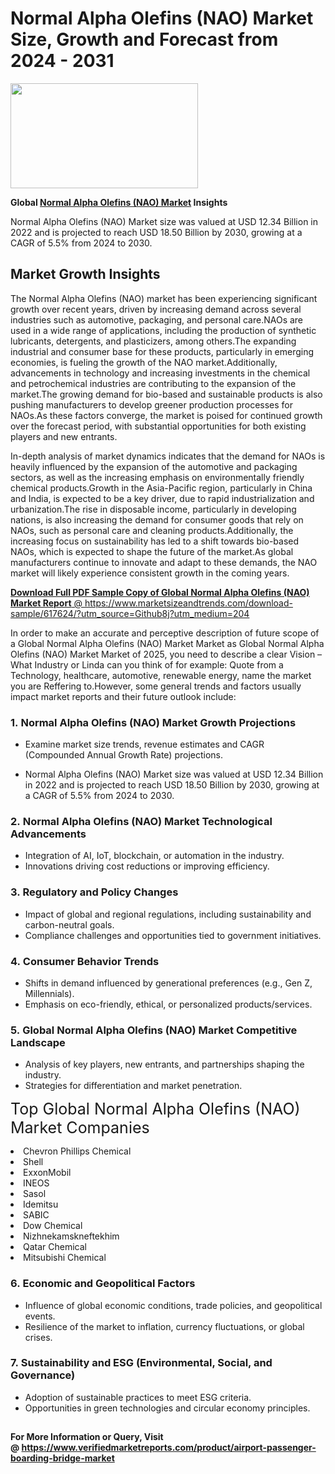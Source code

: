 <H1>Normal Alpha Olefins (NAO) Market Size, Growth and Forecast from 2024 - 2031</H1><img class="aligncenter size-medium wp-image-584254" src="https://thirdeyenews.in/wp-content/uploads/2024/09/Global-Market-Research-300x168.jpeg" alt="" width="300" height="168" /><p><strong>Global&nbsp;<a href="https://www.marketsizeandtrends.com/download-sample/617624/?utm_source=Github8j?utm_medium=204">Normal Alpha Olefins (NAO) Market</a> Insights</strong></p><p>Normal Alpha Olefins (NAO) Market size was valued at USD 12.34 Billion in 2022 and is projected to reach USD 18.50 Billion by 2030, growing at a CAGR of 5.5% from 2024 to 2030.</p><p><h2>Market Growth Insights</h2> <p>The Normal Alpha Olefins (NAO) market has been experiencing significant growth over recent years, driven by increasing demand across several industries such as automotive, packaging, and personal care.NAOs are used in a wide range of applications, including the production of synthetic lubricants, detergents, and plasticizers, among others.The expanding industrial and consumer base for these products, particularly in emerging economies, is fueling the growth of the NAO market.Additionally, advancements in technology and increasing investments in the chemical and petrochemical industries are contributing to the expansion of the market.The growing demand for bio-based and sustainable products is also pushing manufacturers to develop greener production processes for NAOs.As these factors converge, the market is poised for continued growth over the forecast period, with substantial opportunities for both existing players and new entrants.</p> <p><a href="#"></a></p> <p>In-depth analysis of market dynamics indicates that the demand for NAOs is heavily influenced by the expansion of the automotive and packaging sectors, as well as the increasing emphasis on environmentally friendly chemical products.Growth in the Asia-Pacific region, particularly in China and India, is expected to be a key driver, due to rapid industrialization and urbanization.The rise in disposable income, particularly in developing nations, is also increasing the demand for consumer goods that rely on NAOs, such as personal care and cleaning products.Additionally, the increasing focus on sustainability has led to a shift towards bio-based NAOs, which is expected to shape the future of the market.As global manufacturers continue to innovate and adapt to these demands, the NAO market will likely experience consistent growth in the coming years.</p> <p><a href="#"></p><p><span class=""><strong>Download Full PDF Sample Copy of Global Normal Alpha Olefins (NAO) Market Report</strong> @ <a href="https://www.marketsizeandtrends.com/download-sample/617624/?utm_source=Github8j?utm_medium=204" target="_blank">https://www.marketsizeandtrends.com/download-sample/617624/?utm_source=Github8j?utm_medium=204</a></span></p><p>In order to make an accurate and perceptive description of future scope of a Global&nbsp;Normal Alpha Olefins (NAO) Market Market as Global&nbsp;Normal Alpha Olefins (NAO) Market Market of 2025, you need to describe a clear Vision &ndash; What Industry or Linda can you think of for example: Quote from a Technology, healthcare, automotive, renewable energy, name the market you are Reffering to.However, some general trends and factors usually impact market reports and their future outlook include:</p><h3>1.&nbsp;<strong>Normal Alpha Olefins (NAO) Market Growth Projections</strong></h3><ul><li>Examine market size trends, revenue estimates and CAGR (Compounded Annual Growth Rate) projections.</li><li><p>Normal Alpha Olefins (NAO) Market size was valued at USD 12.34 Billion in 2022 and is projected to reach USD 18.50 Billion by 2030, growing at a CAGR of 5.5% from 2024 to 2030.</p></li></ul><h3>2.&nbsp;<strong>Normal Alpha Olefins (NAO) Market Technological Advancements</strong></h3><ul><li>Integration of AI, IoT, blockchain, or automation in the industry.</li><li>Innovations driving cost reductions or improving efficiency.</li></ul><h3>3.&nbsp;<strong>Regulatory and Policy Changes</strong></h3><ul><li>Impact of global and regional regulations, including sustainability and carbon-neutral goals.</li><li>Compliance challenges and opportunities tied to government initiatives.</li></ul><h3>4.&nbsp;<strong>Consumer Behavior Trends</strong></h3><ul><li>Shifts in demand influenced by generational preferences (e.g., Gen Z, Millennials).</li><li>Emphasis on eco-friendly, ethical, or personalized products/services.</li></ul><h3>5.&nbsp;<strong>Global Normal Alpha Olefins (NAO) Market Competitive Landscape</strong></h3><ul><li>Analysis of key players, new entrants, and partnerships shaping the industry.</li><li>Strategies for differentiation and market penetration.</li></ul><p data-pm-slice="1 1 []"><span style="color: inherit; font-family: inherit; font-size: 25px;">Top Global Normal Alpha Olefins (NAO) Market Companies</span></p><div class="" data-test-id=""><p><li>Chevron Phillips Chemical</li><li> Shell</li><li> ExxonMobil</li><li> INEOS</li><li> Sasol</li><li> Idemitsu</li><li> SABIC</li><li> Dow Chemical</li><li> Nizhnekamskneftekhim</li><li> Qatar Chemical</li><li> Mitsubishi Chemical</li></p></div><h3>6.&nbsp;<strong>Economic and Geopolitical Factors</strong></h3><ul><li>Influence of global economic conditions, trade policies, and geopolitical events.</li><li>Resilience of the market to inflation, currency fluctuations, or global crises.</li></ul><h3>7.&nbsp;<strong>Sustainability and ESG (Environmental, Social, and Governance)</strong></h3><ul><li>Adoption of sustainable practices to meet ESG criteria.</li><li>Opportunities in green technologies and circular economy principles.</li></ul><h2><strong style="font-size: 14px;">For More Information or Query, Visit @&nbsp;</strong><a style="background-color: #ffffff; font-size: 14px;" href="https://www.marketsizeandtrends.com/report/normal-alpha-olefins-nao-market/" target="_blank">https://www.verifiedmarketreports.com/product/airport-passenger-boarding-bridge-market</a></h2>